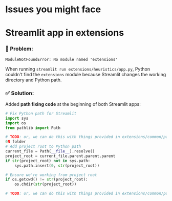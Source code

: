 # Issues you might face 


# Streamlit app in extensions

### **🔴 Problem:**
```
ModuleNotFoundError: No module named 'extensions'
```
When running `streamlit run extensions/heuristics/app.py`, Python couldn't find the `extensions` module because Streamlit changes the working directory and Python path.

### **✅ Solution:**
Added **path fixing code** at the beginning of both Streamlit apps:

```python
# Fix Python path for Streamlit
import sys
import os
from pathlib import Path

# TODO: or, we can do this with things provided in extensions/common/path_utils.py , this is even better, even much better. Some code is already using that in the extensions/heuristics-v0.
0N folder
# Add project root to Python path
current_file = Path(__file__).resolve()
project_root = current_file.parent.parent.parent
if str(project_root) not in sys.path:
    sys.path.insert(0, str(project_root))

# Ensure we're working from project root
if os.getcwd() != str(project_root):
    os.chdir(str(project_root))

# TODO: or, we can do this with things provided in extensions/common/path_utils.py , this is even better, even much better
```
